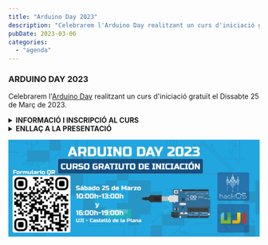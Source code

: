 ```yaml
---
title: "Arduino Day 2023"
description: "Celebrarem l'Arduino Day realitzant un curs d'iniciació gratuït el Dissabte 25 de Març de 2023."
pubDate: 2023-03-06
categories: 
  - "agenda"
---
```


### ARDUINO DAY 2023

Celebrarem l'[Arduino Day](https://days.arduino.cc/about) realitzant un curs d'iniciació gratuït el Dissabte 25 de Març de 2023.

 <details>
  <summary><strong>INFORMACIÓ I INSCRIPCIÓ AL CURS</strong></summary>

  Data: **dissabte 25/03**

  Lloc: [UJI](https://www.google.es/maps/place/Universitat+Jaume+I/@39.9902105,-0.0511631,14z/data=!4m6!3m5!1s0xd5ffe0fca9b5147:0x1368bf53b3a7fb3f!8m2!3d39.9943481!4d-0.0702147!16zL20vMDg0dGNk?coh=164777&entry=tt&shorturl=1)

  En el curs s'ensenyarà l'estructura bàsica de l'Arduino, l'ús dels seus pins GPIO i dels pins analògics. Així mateix, es realitzaran projectes de forma pràctica per experimentar com funciona l'Arduino.

  Es faran dos grups: un pel matí de **10-14h** i un altre de **15-19h**. Cada grup comptarà amb aproximadament 10 persones, tenint en compte l'ordre d'inscripció.

  **IMPORTANT: És necessari portar ordinador portàtil amb l'Arduino IDE instal·lat.**

  
  Enllaç per inscriure's: https://forms.gle/v6hs5AMncxMhfBMW9
</details>

<details><summary><strong>ENLLAÇ A LA PRESENTACIÓ</strong></summary></details>

 ![](images/Banner-Arduino-Day-1024x3952023.png)
